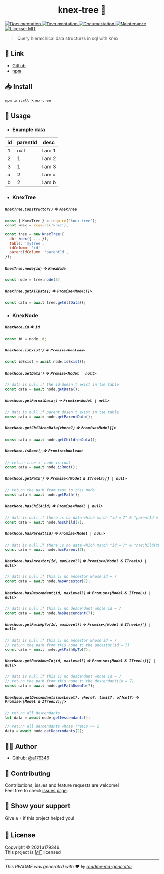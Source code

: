 <h1 align="center">knex-tree 👋</h1>
<p>
  <a href="https://github.com/a179346/knex-tree/actions/workflows/build.yml" target="_blank">
    <img alt="Documentation" src="https://github.com/a179346/knex-tree/actions/workflows/build.yml/badge.svg" />
  </a>
  <a href="https://www.npmjs.com/package/knex-tree" target="_blank">
    <img alt="Documentation" src="https://img.shields.io/npm/v/knex-tree?maxAge=3600)" />
  </a>
  <a href="https://github.com/a179346/knex-tree#readme" target="_blank">
    <img alt="Documentation" src="https://img.shields.io/badge/documentation-yes-brightgreen.svg" />
  </a>
  <a href="https://github.com/a179346/knex-tree/graphs/commit-activity" target="_blank">
    <img alt="Maintenance" src="https://img.shields.io/badge/Maintained%3F-yes-green.svg" />
  </a>
  <a href="https://github.com/a179346/knex-tree/blob/master/LICENSE" target="_blank">
    <img alt="License: MIT" src="https://img.shields.io/github/license/a179346/knex-tree" />
  </a>
</p>

> Query hierarchical data structures in sql with knex

## 🔗 Link
+ [Github](https://github.com/a179346/knex-tree#readme)
+ [npm](https://www.npmjs.com/package/knex-tree)

## 📥 Install

```sh
npm install knex-tree
```

## 📖 Usage
- ### Example data
| id | parentId | desc |
|---|---|---|
| 1 | null | I am 1 |
| 2 | 1 | I am 2 |
| 3 | 1 | I am 3 |
| a | 2 | I am a |
| b | 2 | I am b |
- ### KnexTree
##### `KnexTree.Constructor()` => `KnexTree`
```js
const { KnexTree } = require('knex-tree');
const knex = require('knex');

const tree = new KnexTree({
  db: knex({ ... }),
  table: 'mytree',
  idColumn: 'id',
  parentIdColumn: 'parentId',
});
```
##### `KnexTree.node(id)` => `KnexNode`
```js
const node = tree.node(5);
```
##### `KnexTree.getAllData()` => `Promise<Model[]>`
```js
const data = await tree.getAllData();
```
- ### KnexNode
##### `KnexNode.id` => `id`
```js
const id = node.id;
```
##### `KnexNode.isExist()` => `Promise<boolean>`
```js
const isExist = await node.isExist();
```
##### `KnexNode.getData()` => `Promise<Model | null>`
```js
// data is null if the id doesn't exist in the table
const data = await node.getData();
```
##### `KnexNode.getParentData()` => `Promise<Model | null>`
```js
// data is null if parent dosen't exist in the table
const data = await node.getParentData();
```
##### `KnexNode.getChildrenData(where?)` => `Promise<Model[]>`
```js
const data = await node.getChildrenData();
```
##### `KnexNode.isRoot()` => `Promise<boolean>`
```js
// return true if node is root
const data = await node.isRoot();
```
##### `KnexNode.getPath()` => `Promise<(Model & ITreeLv)[] | null>`
```js
// return the path from root to this node
const data = await node.getPath();
```
##### `KnexNode.hasChild(id)` => `Promise<Model | null>`
```js
// data is null if there is no data which match "id = 7" & "parentId = this.id"
const data = await node.hasChild(7);
```
##### `KnexNode.hasParent(id)` => `Promise<Model | null>`
```js
// data is null if there is no data which match "id = 7" & "hasChild(this.id)"
const data = await node.hasParent(7);
```
##### `KnexNode.hasAncestor(id, maxLevel?)` => `Promise<(Model & ITreeLv) | null>`
```js
// data is null if this is no ancestor whose id = 7
const data = await node.hasAncestor(7);
```
##### `KnexNode.hasDescendant(id, maxLevel?)` => `Promise<(Model & ITreeLv) | null>`
```js
// data is null if this is no descendant whose id = 7
const data = await node.hasDescendant(7);
```
##### `KnexNode.getPathUpTo(id, maxLevel?)` => `Promise<(Model & ITreeLv)[] | null>`
```js
// data is null if this is no ancestor whose id = 7
// return the path from this node to the ancestor(id = 7)
const data = await node.getPathUpTo(7);
```
##### `KnexNode.getPathDownTo(id, maxLevel?)` => `Promise<(Model & ITreeLv)[] | null>`
```js
// data is null if this is no descendant whose id = 7
// return the path from this node to the descendant(id = 7)
const data = await node.getPathDownTo(7);
```
##### `KnexNode.getDescendants(maxLevel?, where?, limit?, offset?)` => `Promise<(Model & ITreeLv)[]>`
```js
// return all descendants
let data = await node.getDescendants();

// return all descendants whose TreeLv <= 2
data = await node.getDescendants(2);
```

## 🙋‍♂️ Author


* Github: [@a179346](https://github.com/a179346)

## 🤝 Contributing

Contributions, issues and feature requests are welcome!<br />Feel free to check [issues page](https://github.com/a179346/knex-tree/issues).

## 🌟 Show your support

Give a ⭐️ if this project helped you!

## 📝 License

Copyright © 2021 [a179346](https://github.com/a179346).<br />
This project is [MIT](https://github.com/a179346/knex-tree/blob/master/LICENSE) licensed.

***
_This README was generated with ❤️ by [readme-md-generator](https://github.com/kefranabg/readme-md-generator)_